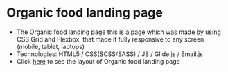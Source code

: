 # Organic food landing page
- The Organic food landing page this is a page which was made by using CSS Grid and Flexbox, that made it fully responsive to any screen (mobile, tablet, laptops)
- Technologies: HTML5 / CSS(SCSS/SASS) / JS / Glide.js / Email.js
- Click [here](https://www.figma.com/design/1wIwFDyiCAp62JjU644fFh/Organic-food-layout?node-id=2-14373&node-type=frame&t=mOgXTcBL9g4djOMh-0) to see the layout of Organic food landing page
